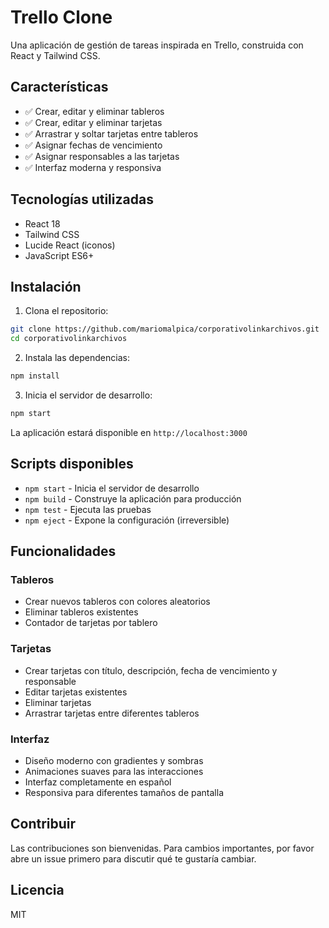 # Trello Clone

Una aplicación de gestión de tareas inspirada en Trello, construida con React y Tailwind CSS.

## Características

- ✅ Crear, editar y eliminar tableros
- ✅ Crear, editar y eliminar tarjetas
- ✅ Arrastrar y soltar tarjetas entre tableros
- ✅ Asignar fechas de vencimiento
- ✅ Asignar responsables a las tarjetas
- ✅ Interfaz moderna y responsiva

## Tecnologías utilizadas

- React 18
- Tailwind CSS
- Lucide React (iconos)
- JavaScript ES6+

## Instalación

1. Clona el repositorio:
```bash
git clone https://github.com/mariomalpica/corporativolinkarchivos.git
cd corporativolinkarchivos
```

2. Instala las dependencias:
```bash
npm install
```

3. Inicia el servidor de desarrollo:
```bash
npm start
```

La aplicación estará disponible en `http://localhost:3000`

## Scripts disponibles

- `npm start` - Inicia el servidor de desarrollo
- `npm build` - Construye la aplicación para producción
- `npm test` - Ejecuta las pruebas
- `npm eject` - Expone la configuración (irreversible)

## Funcionalidades

### Tableros
- Crear nuevos tableros con colores aleatorios
- Eliminar tableros existentes
- Contador de tarjetas por tablero

### Tarjetas
- Crear tarjetas con título, descripción, fecha de vencimiento y responsable
- Editar tarjetas existentes
- Eliminar tarjetas
- Arrastrar tarjetas entre diferentes tableros

### Interfaz
- Diseño moderno con gradientes y sombras
- Animaciones suaves para las interacciones
- Interfaz completamente en español
- Responsiva para diferentes tamaños de pantalla

## Contribuir

Las contribuciones son bienvenidas. Para cambios importantes, por favor abre un issue primero para discutir qué te gustaría cambiar.

## Licencia

MIT
